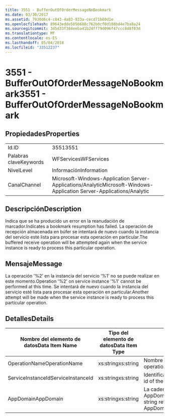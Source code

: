 ```yaml
---
title: 3551 - BufferOutOfOrderMessageNoBookmark
ms.date: 03/30/2017
ms.assetid: 7930d6c4-c843-4a83-933a-cecd71b80d1e
ms.openlocfilehash: 89643edde5856688c762b0cf0d188bd4e7ba8a24
ms.sourcegitcommit: 3d5d33f384eeba41b2dff79d096f47ccc8d8f03d
ms.translationtype: MT
ms.contentlocale: es-ES
ms.lasthandoff: 05/04/2018
ms.locfileid: "33512237"
---
```

# <a name="3551---bufferoutofordermessagenobookmark"></a><span data-ttu-id="30d48-102">3551 - BufferOutOfOrderMessageNoBookmark</span><span class="sxs-lookup"><span data-stu-id="30d48-102">3551 - BufferOutOfOrderMessageNoBookmark</span></span>
## <a name="properties"></a><span data-ttu-id="30d48-103">Propiedades</span><span class="sxs-lookup"><span data-stu-id="30d48-103">Properties</span></span>  
  
|||  
|-|-|  
|<span data-ttu-id="30d48-104">Id.</span><span class="sxs-lookup"><span data-stu-id="30d48-104">ID</span></span>|<span data-ttu-id="30d48-105">3551</span><span class="sxs-lookup"><span data-stu-id="30d48-105">3551</span></span>|  
|<span data-ttu-id="30d48-106">Palabras clave</span><span class="sxs-lookup"><span data-stu-id="30d48-106">Keywords</span></span>|<span data-ttu-id="30d48-107">WFServices</span><span class="sxs-lookup"><span data-stu-id="30d48-107">WFServices</span></span>|  
|<span data-ttu-id="30d48-108">Nivel</span><span class="sxs-lookup"><span data-stu-id="30d48-108">Level</span></span>|<span data-ttu-id="30d48-109">Información</span><span class="sxs-lookup"><span data-stu-id="30d48-109">Information</span></span>|  
|<span data-ttu-id="30d48-110">Canal</span><span class="sxs-lookup"><span data-stu-id="30d48-110">Channel</span></span>|<span data-ttu-id="30d48-111">Microsoft-Windows-Application Server-Applications/Analytic</span><span class="sxs-lookup"><span data-stu-id="30d48-111">Microsoft-Windows-Application Server-Applications/Analytic</span></span>|  
  
## <a name="description"></a><span data-ttu-id="30d48-112">Descripción</span><span class="sxs-lookup"><span data-stu-id="30d48-112">Description</span></span>  
 <span data-ttu-id="30d48-113">Indica que se ha producido un error en la reanudación de marcador.</span><span class="sxs-lookup"><span data-stu-id="30d48-113">Indicates a bookmark resumption has failed.</span></span> <span data-ttu-id="30d48-114">La operación de recepción almacenada en búfer se intentará de nuevo cuando la instancia del servicio esté lista para procesar esta operación en particular.</span><span class="sxs-lookup"><span data-stu-id="30d48-114">The buffered receive operation will be attempted again when the service instance is ready to process this particular operation.</span></span>  
  
## <a name="message"></a><span data-ttu-id="30d48-115">Mensaje</span><span class="sxs-lookup"><span data-stu-id="30d48-115">Message</span></span>  
 <span data-ttu-id="30d48-116">La operación '%2' en la instancia del servicio '%1' no se puede realizar en este momento.</span><span class="sxs-lookup"><span data-stu-id="30d48-116">Operation '%2' on service instance '%1' cannot be performed at this time.</span></span> <span data-ttu-id="30d48-117">Se intentará de nuevo cuando la instancia del servicio esté lista para procesar esta operación en particular.</span><span class="sxs-lookup"><span data-stu-id="30d48-117">Another attempt will be made when the service instance is ready to process this particular operation.</span></span>  
  
## <a name="details"></a><span data-ttu-id="30d48-118">Detalles</span><span class="sxs-lookup"><span data-stu-id="30d48-118">Details</span></span>  
  
|<span data-ttu-id="30d48-119">Nombre del elemento de datos</span><span class="sxs-lookup"><span data-stu-id="30d48-119">Data Item Name</span></span>|<span data-ttu-id="30d48-120">Tipo del elemento de datos</span><span class="sxs-lookup"><span data-stu-id="30d48-120">Data Item Type</span></span>|<span data-ttu-id="30d48-121">Descripción</span><span class="sxs-lookup"><span data-stu-id="30d48-121">Description</span></span>|  
|--------------------|--------------------|-----------------|  
|<span data-ttu-id="30d48-122">OperationName</span><span class="sxs-lookup"><span data-stu-id="30d48-122">OperationName</span></span>|<span data-ttu-id="30d48-123">xs:string</span><span class="sxs-lookup"><span data-stu-id="30d48-123">xs:string</span></span>|<span data-ttu-id="30d48-124">Nombre de la operación.</span><span class="sxs-lookup"><span data-stu-id="30d48-124">The name of the operation.</span></span>|  
|<span data-ttu-id="30d48-125">ServiceInstanceId</span><span class="sxs-lookup"><span data-stu-id="30d48-125">ServiceInstanceId</span></span>|<span data-ttu-id="30d48-126">xs:string</span><span class="sxs-lookup"><span data-stu-id="30d48-126">xs:string</span></span>|<span data-ttu-id="30d48-127">Identificador de la instancia del servicio.</span><span class="sxs-lookup"><span data-stu-id="30d48-127">The id of the service instance.</span></span>|  
|<span data-ttu-id="30d48-128">AppDomain</span><span class="sxs-lookup"><span data-stu-id="30d48-128">AppDomain</span></span>|<span data-ttu-id="30d48-129">xs:string</span><span class="sxs-lookup"><span data-stu-id="30d48-129">xs:string</span></span>|<span data-ttu-id="30d48-130">La cadena devuelta por AppDomain.CurrentDomain.FriendlyName.</span><span class="sxs-lookup"><span data-stu-id="30d48-130">The string returned by AppDomain.CurrentDomain.FriendlyName.</span></span>|

